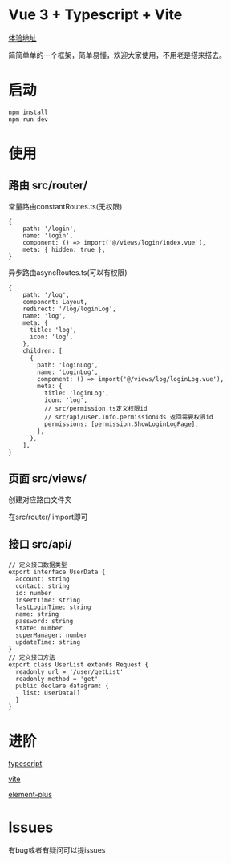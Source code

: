 # Vue 3 + Typescript + Vite

[体验地址](https://vue3-template.github.io/vue3-template/)

简简单单的一个框架，简单易懂，欢迎大家使用，不用老是搭来搭去。

# 启动
```
npm install
npm run dev
```

# 使用

## 路由 src/router/

常量路由constantRoutes.ts(无权限)
```
{
    path: '/login',
    name: 'login',
    component: () => import('@/views/login/index.vue'),
    meta: { hidden: true },
}
```

异步路由asyncRoutes.ts(可以有权限)
```
{
    path: '/log',
    component: Layout,
    redirect: '/log/loginLog',
    name: 'log',
    meta: {
      title: 'log',
      icon: 'log',
    },
    children: [
      {
        path: 'loginLog',
        name: 'LoginLog',
        component: () => import('@/views/log/loginLog.vue'),
        meta: {
          title: 'loginLog',
          icon: 'log',
          // src/permission.ts定义权限id
          // src/api/user.Info.permissionIds 返回需要权限id
          permissions: [permission.ShowLoginLogPage],
        },
      },
    ],
}
```

## 页面 src/views/
创建对应路由文件夹

在src/router/ import即可

## 接口 src/api/

```
// 定义接口数据类型
export interface UserData {
  account: string
  contact: string
  id: number
  insertTime: string
  lastLoginTime: string
  name: string
  password: string
  state: number
  superManager: number
  updateTime: string
}
// 定义接口方法
export class UserList extends Request {
  readonly url = '/user/getList'
  readonly method = 'get'
  public declare datagram: {
    list: UserData[]
  }
}
```

# 进阶

[typescript](https://www.typescriptlang.org/zh/docs/)

[vite](https://cn.vitejs.dev/)

[element-plus](https://element-plus.gitee.io/zh-CN/)

# Issues

有bug或者有疑问可以提issues
